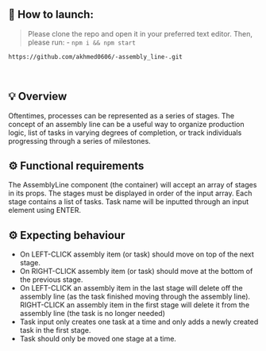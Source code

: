 ## 🚀 How to launch:

> Please clone the repo and open it in your preferred text editor.
 Then, please run: - ``npm i && npm start``

 ```
https://github.com/akhmed0606/-assembly_line-.git
```
<br>

## 💡 Overview

Oftentimes, processes can be represented as a series of stages. The concept of an assembly line can be a useful way to organize production logic, list of tasks in varying degrees of completion, or track individuals progressing through a series of milestones.

## ⚙ Functional requirements

The AssemblyLine component (the container) will accept an array of stages in its props.
The stages must be displayed in order of the input array.
Each stage contains a list of tasks.
Task name will be inputted through an input element using ENTER. 

## ⚙ Expecting behaviour

- On LEFT-CLICK assembly item (or task) should move on top of the next stage.
- On RIGHT-CLICK assembly item (or task) should move at the bottom of the previous stage.
- On LEFT-CLICK an assembly item in the last stage will delete off the assembly line (as the task finished moving through the assembly line).
RIGHT-CLICK an assembly item in the first stage will delete it from the assembly line (the task is no longer needed)
- Task input only creates one task at a time and only adds a newly created task in the first stage.
- Task should only be moved one stage at a time.
